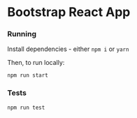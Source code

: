 # Bootstrap React App

### Running
Install dependencies - either `npm i` or `yarn`

Then, to run locally:
```
npm run start
```
### Tests
```
npm run test
```
